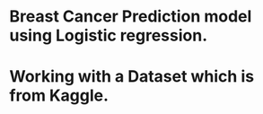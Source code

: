 # Breast Cancer Prediction model using Logistic regression.
# Working with a Dataset which is from Kaggle.
